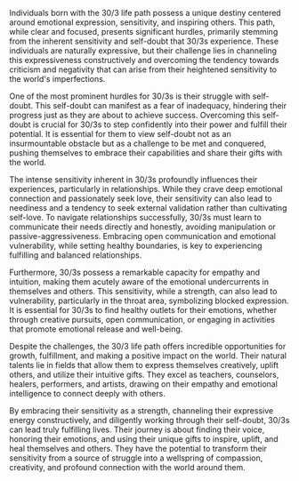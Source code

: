 Individuals born with the 30/3 life path possess a unique destiny centered around emotional expression, sensitivity, and inspiring others. This path, while clear and focused, presents significant hurdles, primarily stemming from the inherent sensitivity and self-doubt that 30/3s experience. These individuals are naturally expressive, but their challenge lies in channeling this expressiveness constructively and overcoming the tendency towards criticism and negativity that can arise from their heightened sensitivity to the world's imperfections.

One of the most prominent hurdles for 30/3s is their struggle with self-doubt. This self-doubt can manifest as a fear of inadequacy, hindering their progress just as they are about to achieve success. Overcoming this self-doubt is crucial for 30/3s to step confidently into their power and fulfill their potential. It is essential for them to view self-doubt not as an insurmountable obstacle but as a challenge to be met and conquered, pushing themselves to embrace their capabilities and share their gifts with the world.

The intense sensitivity inherent in 30/3s profoundly influences their experiences, particularly in relationships. While they crave deep emotional connection and passionately seek love, their sensitivity can also lead to neediness and a tendency to seek external validation rather than cultivating self-love. To navigate relationships successfully, 30/3s must learn to communicate their needs directly and honestly, avoiding manipulation or passive-aggressiveness. Embracing open communication and emotional vulnerability, while setting healthy boundaries, is key to experiencing fulfilling and balanced relationships.

Furthermore, 30/3s possess a remarkable capacity for empathy and intuition, making them acutely aware of the emotional undercurrents in themselves and others. This sensitivity, while a strength, can also lead to vulnerability, particularly in the throat area, symbolizing blocked expression. It is essential for 30/3s to find healthy outlets for their emotions, whether through creative pursuits, open communication, or engaging in activities that promote emotional release and well-being. 

Despite the challenges, the 30/3 life path offers incredible opportunities for growth, fulfillment, and making a positive impact on the world. Their natural talents lie in fields that allow them to express themselves creatively, uplift others, and utilize their intuitive gifts. They excel as teachers, counselors, healers, performers, and artists, drawing on their empathy and emotional intelligence to connect deeply with others. 

By embracing their sensitivity as a strength, channeling their expressive energy constructively, and diligently working through their self-doubt, 30/3s can lead truly fulfilling lives. Their journey is about finding their voice, honoring their emotions, and using their unique gifts to inspire, uplift, and heal themselves and others. They have the potential to transform their sensitivity from a source of struggle into a wellspring of compassion, creativity, and profound connection with the world around them.
